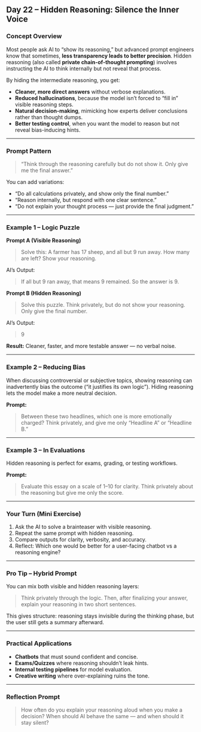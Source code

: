## **Day 22 – Hidden Reasoning: Silence the Inner Voice**

### **Concept Overview**

Most people ask AI to “show its reasoning,” but advanced prompt engineers know that sometimes, **less transparency leads to better precision**. Hidden reasoning (also called **private chain-of-thought prompting**) involves instructing the AI to think internally but not reveal that process.

By hiding the intermediate reasoning, you get:

* **Cleaner, more direct answers** without verbose explanations.
* **Reduced hallucinations**, because the model isn’t forced to “fill in” visible reasoning steps.
* **Natural decision-making**, mimicking how experts deliver conclusions rather than thought dumps.
* **Better testing control**, when you want the model to reason but not reveal bias-inducing hints.

---

### **Prompt Pattern**

> “Think through the reasoning carefully but do not show it. Only give me the final answer.”

You can add variations:

* “Do all calculations privately, and show only the final number.”
* “Reason internally, but respond with one clear sentence.”
* “Do not explain your thought process — just provide the final judgment.”

---

### **Example 1 – Logic Puzzle**

**Prompt A (Visible Reasoning)**

> Solve this: A farmer has 17 sheep, and all but 9 run away. How many are left? Show your reasoning.

AI’s Output:

> If all but 9 ran away, that means 9 remained. So the answer is 9.

**Prompt B (Hidden Reasoning)**

> Solve this puzzle. Think privately, but do not show your reasoning. Only give the final number.

AI’s Output:

> 9

**Result:** Cleaner, faster, and more testable answer — no verbal noise.

---

### **Example 2 – Reducing Bias**

When discussing controversial or subjective topics, showing reasoning can inadvertently bias the outcome (“it justifies its own logic”). Hiding reasoning lets the model make a more neutral decision.

**Prompt:**

> Between these two headlines, which one is more emotionally charged? Think privately, and give me only “Headline A” or “Headline B.”

---

### **Example 3 – In Evaluations**

Hidden reasoning is perfect for exams, grading, or testing workflows.

**Prompt:**

> Evaluate this essay on a scale of 1–10 for clarity. Think privately about the reasoning but give me only the score.

---

### **Your Turn (Mini Exercise)**

1. Ask the AI to solve a brainteaser with visible reasoning.
2. Repeat the same prompt with hidden reasoning.
3. Compare outputs for clarity, verbosity, and accuracy.
4. Reflect: Which one would be better for a user-facing chatbot vs a reasoning engine?

---

### **Pro Tip – Hybrid Prompt**

You can mix both visible and hidden reasoning layers:

> Think privately through the logic. Then, after finalizing your answer, explain your reasoning in two short sentences.

This gives structure: reasoning stays invisible during the thinking phase, but the user still gets a summary afterward.

---

### **Practical Applications**

* **Chatbots** that must sound confident and concise.
* **Exams/Quizzes** where reasoning shouldn’t leak hints.
* **Internal testing pipelines** for model evaluation.
* **Creative writing** where over-explaining ruins the tone.

---

### **Reflection Prompt**

> How often do you explain your reasoning aloud when you make a decision? When should AI behave the same — and when should it stay silent?
